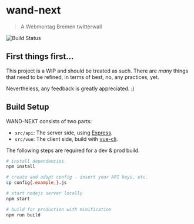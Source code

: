 # wand-next

> A Webmontag Bremen twitterwall

![Build Status](https://github.com/wmhb/wand-next/workflows/Build%20&%20Deploy/badge.svg)

## First things first…

This project is a WIP and should be treated as such.
There are *many* things that need to be refined, in terms of best, no, any practices, yet.

Nevertheless, any feedback is greatly appreciated. :)

## Build Setup

WAND-NEXT consists of two parts:

- `src/api`: The server side, using [Express](https://expressjs.com/).
- `src/vue`: The client side, build with [vue-cli](https://cli.vuejs.org/).

The following steps are required for a dev & prod build.

``` bash
# install dependencies
npm install

# create and adapt config - insert your API keys, etc.
cp config{.example,}.js

# start nodejs server locally
npm start

# build for production with minification
npm run build
```
